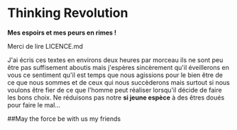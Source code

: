 # Thinking Revolution

**Mes espoirs et mes peurs en rimes !**

Merci de lire LICENCE.md

J'ai écris ces textes en environs deux heures par morceau ils ne sont peu être pas suffisement aboutis 
mais j'espères sincèrement qu'il éveillerons en vous ce sentiment qu'il est temps que nous agissions pour le bien
être de ce que nous sommes et de ceux qui nous succèderons mais surtout si nous voulons être fier de ce que 
l'homme peut réaliser lorsqu'il décide de faire les bons choix. Ne réduisons pas notre **si jeune espèce** à des êtres doués pour faire le mal...

##May the force be with us my friends
